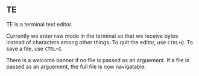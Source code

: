 ## TE
TE is a terminal text editor.

Currently we enter raw mode in the terminal so that we receive bytes instead of characters among other things.
To quit the editor, use `CTRL+Q`.
To save a file, use `CTRL+S`.

There is a welcome banner if no file is passed as an arguement.
If a file is passed as an arguement, the full file is now navigatable.


